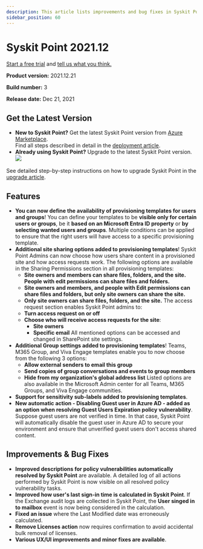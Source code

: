 ```yaml
---
description: This article lists improvements and bug fixes in Syskit Point version 2021.12.
sidebar_position: 60
---
```


# Syskit Point 2021.12

[Start a free trial](https://www.syskit.com/products/point/free-trial/) and [tell us what you think.](https://www.syskit.com/company/contact-us/)

**Product version:** 2021.12.21

**Build number:** 3

**Release date:** Dec 21, 2021

## Get the Latest Version

* **New to Syskit Point?** Get the latest Syskit Point version from [Azure Marketplace](https://azuremarketplace.microsoft.com/en-us/marketplace/apps/syskitltd.syskit\_point).\
  Find all steps described in detail in the [deployment article](../../set-up-point-enterprise/deployment/deploy-syskit-point.md).
* **Already using Syskit Point?** Upgrade to the latest Syskit Point version.\
  [![](https://aka.ms/deploytoazurebutton)](https://portal.azure.com/#create/Microsoft.Template/uri/https%3A%2F%2Fsyskitassetsstorage.blob.core.windows.net%2Fpoint%2FARMTemplates%2FPointUpdateDeploy%2FPointUpdateTemplate.json)

See detailed step-by-step instructions on how to upgrade Syskit Point in the [upgrade article](../../set-up-point-enterprise/deployment/upgrade-syskit-point.md).

## Features

* **You can now define the availability of provisioning templates for users and groups**! You can define your templates to be **visible only for certain users or groups**, be it **based on an Microsoft Entra ID property** or **by selecting wanted users and groups**. Multiple conditions can be applied to ensure that the right users will have access to a specific provisioning template.
* **Additional site sharing options added to provisioning templates**! Syskit Point Admins can now choose how users share content in a provisioned site and how access requests work. The following options are available in the Sharing Permissions section in all provisioning templates:
  * **Site owners and members can share files, folders, and the site. People with edit permissions can share files and folders.**
  * **Site owners and members, and people with Edit permissions can share files and folders, but only site owners can share the site.**
  * **Only site owners can share files, folders, and the site.** The access request section enables Syskit Point admins to:
  * **Turn access request on or off**
  * **Choose who will receive access requests for the site**:
    * **Site owners**
    * **Specific email** All mentioned options can be accessed and changed in SharePoint site settings.
* **Additional Group settings added to provisioning templates**! Teams, M365 Group, and Viva Engage templates enable you to now choose from the following 3 options:
  * **Allow external senders to email this group**
  * **Send copies of group conversations and events to group members**
  * **Hide from my organization's global address list** Listed options are also available in the Microsoft Admin center for all Teams, M365 Groups, and Viva Engage communities.
* **Support for sensitivity sub-labels added to provisioning templates**.
* **New automatic action - Disabling Guest user in Azure AD - added as an option when resolving Guest Users Expiration policy vulnerability**. Suppose guest users are not verified in time. In that case, Syskit Point will automatically disable the guest user in Azure AD to secure your environment and ensure that unverified guest users don't access shared content.

## Improvements & Bug Fixes

* **Improved descriptions for policy vulnerabilities automatically resolved by Syskit Point** are available. A detailed log of all actions performed by Syskit Point is now visible on all resolved policy vulnerability tasks.
* **Improved how user's last sign-in time is calculated in Syskit Point**. If the Exchange audit logs are collected in Syskit Point, the **User singed in to mailbox** event is now being considered in the calculation.
* **Fixed an issue** where the Last Modified date was erroneously calculated.
* **Remove Licenses action** now requires confirmation to avoid accidental bulk removal of licenses.
* **Various UX/UI improvements and minor fixes are available**.
